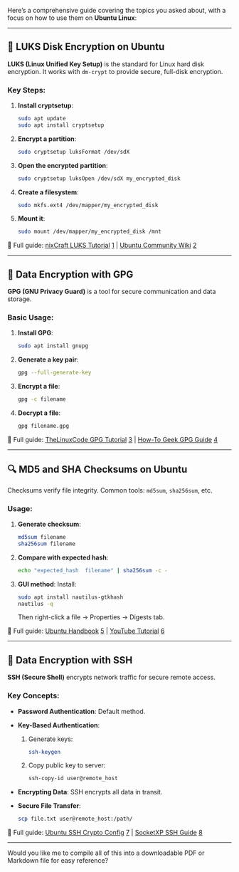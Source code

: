 Here’s a comprehensive guide covering the topics you asked about, with a focus on how to use them on **Ubuntu Linux**:

---

## 🔐 LUKS Disk Encryption on Ubuntu

**LUKS (Linux Unified Key Setup)** is the standard for Linux hard disk encryption. It works with `dm-crypt` to provide secure, full-disk encryption.

### Key Steps:
1. **Install cryptsetup**:
   ```bash
   sudo apt update
   sudo apt install cryptsetup
   ```

2. **Encrypt a partition**:
   ```bash
   sudo cryptsetup luksFormat /dev/sdX
   ```

3. **Open the encrypted partition**:
   ```bash
   sudo cryptsetup luksOpen /dev/sdX my_encrypted_disk
   ```

4. **Create a filesystem**:
   ```bash
   sudo mkfs.ext4 /dev/mapper/my_encrypted_disk
   ```

5. **Mount it**:
   ```bash
   sudo mount /dev/mapper/my_encrypted_disk /mnt
   ```

📘 Full guide: [nixCraft LUKS Tutorial](https://www.cyberciti.biz/security/howto-linux-hard-disk-encryption-with-luks-cryptsetup-command/) [1](https://www.cyberciti.biz/security/howto-linux-hard-disk-encryption-with-luks-cryptsetup-command/) | [Ubuntu Community Wiki](https://help.ubuntu.com/community/Full_Disk_Encryption_Howto_2019) [2](https://help.ubuntu.com/community/Full_Disk_Encryption_Howto_2019)

---

## 🔐 Data Encryption with GPG

**GPG (GNU Privacy Guard)** is a tool for secure communication and data storage.

### Basic Usage:
1. **Install GPG**:
   ```bash
   sudo apt install gnupg
   ```

2. **Generate a key pair**:
   ```bash
   gpg --full-generate-key
   ```

3. **Encrypt a file**:
   ```bash
   gpg -c filename
   ```

4. **Decrypt a file**:
   ```bash
   gpg filename.gpg
   ```

📘 Full guide: [TheLinuxCode GPG Tutorial](https://thelinuxcode.com/gpg-command-ubuntu/) [3](https://thelinuxcode.com/gpg-command-ubuntu/) | [How-To Geek GPG Guide](https://www.howtogeek.com/427982/how-to-encrypt-and-decrypt-files-with-gpg-on-linux/) [4](https://www.howtogeek.com/427982/how-to-encrypt-and-decrypt-files-with-gpg-on-linux/)

---

## 🔍 MD5 and SHA Checksums on Ubuntu

Checksums verify file integrity. Common tools: `md5sum`, `sha256sum`, etc.

### Usage:
1. **Generate checksum**:
   ```bash
   md5sum filename
   sha256sum filename
   ```

2. **Compare with expected hash**:
   ```bash
   echo "expected_hash  filename" | sha256sum -c -
   ```

3. **GUI method**:
   Install:
   ```bash
   sudo apt install nautilus-gtkhash
   nautilus -q
   ```
   Then right-click a file → Properties → Digests tab.

📘 Full guide: [Ubuntu Handbook](https://ubuntuhandbook.org/index.php/2023/04/check-md5-sha-hash-ubuntu/) [5](https://ubuntuhandbook.org/index.php/2023/04/check-md5-sha-hash-ubuntu/) | [YouTube Tutorial](https://www.youtube.com/watch?v=uIIn6qVGOJQ) [6](https://www.youtube.com/watch?v=uIIn6qVGOJQ)

---

## 🔐 Data Encryption with SSH

**SSH (Secure Shell)** encrypts network traffic for secure remote access.

### Key Concepts:
- **Password Authentication**: Default method.
- **Key-Based Authentication**:
  1. Generate keys:
     ```bash
     ssh-keygen
     ```
  2. Copy public key to server:
     ```bash
     ssh-copy-id user@remote_host
     ```

- **Encrypting Data**: SSH encrypts all data in transit.
- **Secure File Transfer**:
  ```bash
  scp file.txt user@remote_host:/path/
  ```

📘 Full guide: [Ubuntu SSH Crypto Config](https://documentation.ubuntu.com/server/openssh-crypto-configuration/) [7](https://documentation.ubuntu.com/server/openssh-crypto-configuration/) | [SocketXP SSH Guide](https://www.socketxp.com/iot/ssh-secure-shell/) [8](https://www.socketxp.com/iot/ssh-secure-shell/)

---

Would you like me to compile all of this into a downloadable PDF or Markdown file for easy reference?
